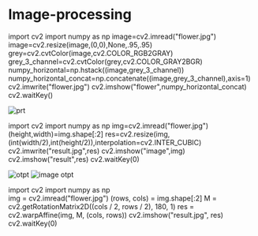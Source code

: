 # Image-processing
import cv2
import numpy as np
image=cv2.imread("flower.jpg")
image=cv2.resize(image,(0,0),None,.95,.95)
grey=cv2.cvtColor(image,cv2.COLOR_RGB2GRAY)
grey_3_channel=cv2.cvtColor(grey,cv2.COLOR_GRAY2BGR)
numpy_horizontal=np.hstack((image,grey_3_channel))
numpy_horizontal_concat=np.concatenate((image,grey_3_channel),axis=1)
cv2.imwrite("flower.jpg")
cv2.imshow("flower",numpy_horizontal_concat)
cv2.waitKey()

![prt](https://user-images.githubusercontent.com/75052954/105162953-207db380-5ac8-11eb-9c29-5372ebbadc21.png)

import cv2
import numpy as np 
img=cv2.imread("flower.jpg")
(height,width)=img.shape[:2]
res=cv2.resize(img,(int(width/2),int(height/2)),interpolation=cv2.INTER_CUBIC)
cv2.imwrite("result.jpg",res)
cv2.imshow("image",img)
cv2.imshow("result",res)
cv2.waitKey(0) 

![otpt](https://user-images.githubusercontent.com/75052954/105164668-4015db80-5aca-11eb-87b3-337449a1d05a.png)
![image otpt](https://user-images.githubusercontent.com/75052954/105165140-ccc09980-5aca-11eb-91e8-908819009f9a.png)


import cv2
import numpy as np   
img = cv2.imread("flower.jpg") 
(rows, cols) = img.shape[:2] 
M = cv2.getRotationMatrix2D((cols / 2, rows / 2), 180, 1) 
res = cv2.warpAffine(img, M, (cols, rows)) 
cv2.imshow("result.jpg", res) 
cv2.waitKey(0)
